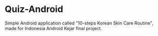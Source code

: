 # Quiz-Android
Simple Android application called "10-steps Korean Skin Care Routine", made for Indonesia Android Kejar final project.
